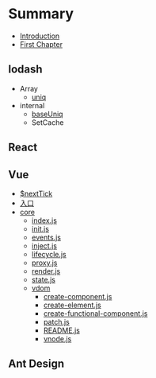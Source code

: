 # Summary

* [Introduction](README.md)
* [First Chapter](chapter1.md)

## lodash

* Array
  * [uniq](lodash/uniq.md)
* internal
  * [baseUniq](/lodash/interenal/baseuniq.md)
  * SetCache

## React

## Vue

* [$nextTick](vue/nexttick.md)
* [入口](/vue/entry.md)
* [core](/vue/core/README.md)
  * [index.js](/vue/core/index.md)
  * [init.js](/vue/core/init.md)
  * [events.js](/vue/core/events.md)
  * [inject.js](/vue/core/inject.md)
  * [lifecycle.js](/vue/core/lifecycle.md)
  * [proxy.js](/vue/core/proxy.md)
  * [render.js](/vue/core/render.md)
  * [state.js](/vue/core/state.md)
  * [vdom](/vue/core/vdom/README.md)
    * [create-component.js](/vue/core/vdom/create-component.md)
    * [create-element.js](/vue/core/vdom/create-element.md)
    * [create-functional-component.js](/vue/core/vdom/create-functional-component.md)
    * [patch.js](/vue/core/vdom/patch.md)
    * [README.js](/vue/core/vdom/README.md)
    * [vnode.js](/vue/core/vdom/vnode.md)

## Ant Design



